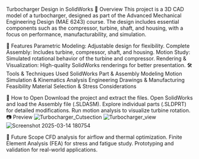Turbocharger Design in SolidWorks
📌 Overview
This project is a 3D CAD model of a turbocharger, designed as part of the Advanced Mechanical Engineering Design (MAE 6243) course. The design includes essential components such as the compressor, turbine, shaft, and housing, with a focus on performance, manufacturability, and simulation.

🎯 Features
Parametric Modeling: Adjustable design for flexibility.
Complete Assembly: Includes turbine, compressor, shaft, and housing.
Motion Study: Simulated rotational behavior of the turbine and compressor.
Rendering & Visualization: High-quality SolidWorks renderings for better presentation.
🛠️ Tools & Techniques Used
SolidWorks Part & Assembly Modeling
Motion Simulation & Kinematics Analysis
Engineering Drawings & Manufacturing Feasibility
Material Selection & Stress Considerations
 
🚀 How to Open
Download the project and extract the files.
Open SolidWorks and load the Assembly file (.SLDASM).
Explore individual parts (.SLDPRT) for detailed modifications.
Run motion analysis to visualize turbine rotation.
📷 Preview
![Turbocharger_Cutsection](https://github.com/user-attachments/assets/83075562-dd08-402b-8d8a-66001c443424)
![Turbocharger_view](https://github.com/user-attachments/assets/f8df6a15-632e-4d7f-9d1d-c27ce3c62f61)
![Screenshot 2025-03-14 180754](https://github.com/user-attachments/assets/653e987f-d58c-490a-b798-616819bba68d)


📜 Future Scope
CFD analysis for airflow and thermal optimization.
Finite Element Analysis (FEA) for stress and fatigue study.
Prototyping and validation for real-world applications.
